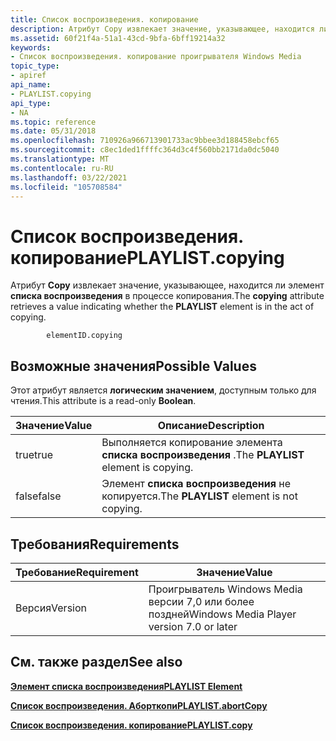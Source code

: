 ```yaml
---
title: Список воспроизведения. копирование
description: Атрибут Copy извлекает значение, указывающее, находится ли элемент списка воспроизведения в процессе копирования.
ms.assetid: 60f21f4a-51a1-43cd-9bfa-6bff19214a32
keywords:
- Список воспроизведения. копирование проигрывателя Windows Media
topic_type:
- apiref
api_name:
- PLAYLIST.copying
api_type:
- NA
ms.topic: reference
ms.date: 05/31/2018
ms.openlocfilehash: 710926a966713901733ac9bbee3d188458ebcf65
ms.sourcegitcommit: c8ec1ded1ffffc364d3c4f560bb2171da0dc5040
ms.translationtype: MT
ms.contentlocale: ru-RU
ms.lasthandoff: 03/22/2021
ms.locfileid: "105708584"
---
```

# <a name="playlistcopying"></a><span data-ttu-id="e8461-104">Список воспроизведения. копирование</span><span class="sxs-lookup"><span data-stu-id="e8461-104">PLAYLIST.copying</span></span>

<span data-ttu-id="e8461-105">Атрибут **Copy** извлекает значение, указывающее, находится ли элемент **списка воспроизведения** в процессе копирования.</span><span class="sxs-lookup"><span data-stu-id="e8461-105">The **copying** attribute retrieves a value indicating whether the **PLAYLIST** element is in the act of copying.</span></span>

``` syntax
        elementID.copying
```

## <a name="possible-values"></a><span data-ttu-id="e8461-106">Возможные значения</span><span class="sxs-lookup"><span data-stu-id="e8461-106">Possible Values</span></span>

<span data-ttu-id="e8461-107">Этот атрибут является **логическим значением**, доступным только для чтения.</span><span class="sxs-lookup"><span data-stu-id="e8461-107">This attribute is a read-only **Boolean**.</span></span>



| <span data-ttu-id="e8461-108">Значение</span><span class="sxs-lookup"><span data-stu-id="e8461-108">Value</span></span> | <span data-ttu-id="e8461-109">Описание</span><span class="sxs-lookup"><span data-stu-id="e8461-109">Description</span></span>                              |
|-------|------------------------------------------|
| <span data-ttu-id="e8461-110">true</span><span class="sxs-lookup"><span data-stu-id="e8461-110">true</span></span>  | <span data-ttu-id="e8461-111">Выполняется копирование элемента **списка воспроизведения** .</span><span class="sxs-lookup"><span data-stu-id="e8461-111">The **PLAYLIST** element is copying.</span></span>     |
| <span data-ttu-id="e8461-112">false</span><span class="sxs-lookup"><span data-stu-id="e8461-112">false</span></span> | <span data-ttu-id="e8461-113">Элемент **списка воспроизведения** не копируется.</span><span class="sxs-lookup"><span data-stu-id="e8461-113">The **PLAYLIST** element is not copying.</span></span> |



 

## <a name="requirements"></a><span data-ttu-id="e8461-114">Требования</span><span class="sxs-lookup"><span data-stu-id="e8461-114">Requirements</span></span>



| <span data-ttu-id="e8461-115">Требование</span><span class="sxs-lookup"><span data-stu-id="e8461-115">Requirement</span></span> | <span data-ttu-id="e8461-116">Значение</span><span class="sxs-lookup"><span data-stu-id="e8461-116">Value</span></span> |
|--------------------|------------------------------------------------------|
| <span data-ttu-id="e8461-117">Версия</span><span class="sxs-lookup"><span data-stu-id="e8461-117">Version</span></span><br/> | <span data-ttu-id="e8461-118">Проигрыватель Windows Media версии 7,0 или более поздней</span><span class="sxs-lookup"><span data-stu-id="e8461-118">Windows Media Player version 7.0 or later</span></span><br/> |



## <a name="see-also"></a><span data-ttu-id="e8461-119">См. также раздел</span><span class="sxs-lookup"><span data-stu-id="e8461-119">See also</span></span>

<dl> <dt>

[<span data-ttu-id="e8461-120">**Элемент списка воспроизведения**</span><span class="sxs-lookup"><span data-stu-id="e8461-120">**PLAYLIST Element**</span></span>](playlist-element.md)
</dt> <dt>

[<span data-ttu-id="e8461-121">**Список воспроизведения. Аборткопи**</span><span class="sxs-lookup"><span data-stu-id="e8461-121">**PLAYLIST.abortCopy**</span></span>](playlist-abortcopy.md)
</dt> <dt>

[<span data-ttu-id="e8461-122">**Список воспроизведения. копирование**</span><span class="sxs-lookup"><span data-stu-id="e8461-122">**PLAYLIST.copy**</span></span>](playlist-copy.md)
</dt> </dl>

 

 






